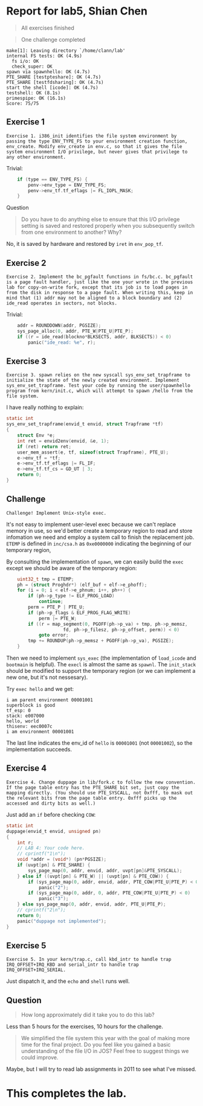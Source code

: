 Report for lab5, Shian Chen
===

>All exercises finished

>One challenge completed


```
make[1]: Leaving directory `/home/clann/lab'
internal FS tests: OK (4.9s) 
  fs i/o: OK 
  check_super: OK 
spawn via spawnhello: OK (4.7s) 
PTE_SHARE [testpteshare]: OK (4.7s) 
PTE_SHARE [testfdsharing]: OK (4.7s) 
start the shell [icode]: OK (4.7s) 
testshell: OK (8.1s) 
primespipe: OK (16.1s) 
Score: 75/75
```

Exercise 1
---
```
Exercise 1. i386_init identifies the file system environment by passing the type ENV_TYPE_FS to your environment creation function, env_create. Modify env_create in env.c, so that it gives the file system environment I/O privilege, but never gives that privilege to any other environment.
```
Trivial:
```c
	if (type == ENV_TYPE_FS) {
		penv->env_type = ENV_TYPE_FS;
		penv->env_tf.tf_eflags |= FL_IOPL_MASK;
	}
```

Question

>Do you have to do anything else to ensure that this I/O privilege setting is saved and restored properly when you subsequently switch from one environment to another? Why?

No, it is saved by hardware and restored by `iret` in `env_pop_tf`.

Exercise 2
---
```
Exercise 2. Implement the bc_pgfault functions in fs/bc.c. bc_pgfault is a page fault handler, just like the one your wrote in the previous lab for copy-on-write fork, except that its job is to load pages in from the disk in response to a page fault. When writing this, keep in mind that (1) addr may not be aligned to a block boundary and (2) ide_read operates in sectors, not blocks.
```
Trivial:
```c
	addr = ROUNDDOWN(addr, PGSIZE);
	sys_page_alloc(0, addr, PTE_W|PTE_U|PTE_P);
	if ((r = ide_read(blockno*BLKSECTS, addr, BLKSECTS)) < 0) 
		panic("ide_read: %e", r);
```

Exercise 3
---
```
Exercise 3. spawn relies on the new syscall sys_env_set_trapframe to initialize the state of the newly created environment. Implement sys_env_set_trapframe. Test your code by running the user/spawnhello program from kern/init.c, which will attempt to spawn /hello from the file system.
```
I have really nothing to explain:
```c
static int
sys_env_set_trapframe(envid_t envid, struct Trapframe *tf)
{
	struct Env *e; 
	int ret = envid2env(envid, &e, 1);
	if (ret) return ret;
	user_mem_assert(e, tf, sizeof(struct Trapframe), PTE_U);
	e->env_tf = *tf;
	e->env_tf.tf_eflags |= FL_IF;
	e->env_tf.tf_cs = GD_UT | 3;
	return 0;
}
```

Challenge
---
```
Challenge! Implement Unix-style exec.
```
It's not easy to implement user-level exec because we can't replace memory in use, so we'd better create a temporary region to read and store infomation we need and employ a system call to finish the replacement job.
`ETEMP` is defined in `inc/csa.h` as `0xe0000000` indicating the beginning of our temporary region, 

By consulting the implementation of `spawn`, we can easily build the `exec` except we should be aware of the temporary region:
```c
	uint32_t tmp = ETEMP;
	ph = (struct Proghdr*) (elf_buf + elf->e_phoff);
	for (i = 0; i < elf->e_phnum; i++, ph++) {
		if (ph->p_type != ELF_PROG_LOAD)
			continue;
		perm = PTE_P | PTE_U;
		if (ph->p_flags & ELF_PROG_FLAG_WRITE)
			perm |= PTE_W;
		if ((r = map_segment(0, PGOFF(ph->p_va) + tmp, ph->p_memsz,
				     fd, ph->p_filesz, ph->p_offset, perm)) < 0)
			goto error;
		tmp += ROUNDUP(ph->p_memsz + PGOFF(ph->p_va), PGSIZE);
	}
```

Then we need to implement `sys_exec` (the implementation of `load_icode` and `bootmain` is helpful). The `execl` is almost the same as `spawnl`. The `init_stack` should be modified to support the temporary region (or we can implement a new one, but it's not nessesary).

Try `exec hello` and we get:
```
i am parent environment 00001001
superblock is good
tf_esp: 0
stack: e007000
hello, world
thisenv: eec0007c
i am environment 00001001
```
The last line indicates the env_id of `hello` is `00001001` (not `00001002`), so the implementation succeeds.


Exercise 4
---
```
Exercise 4. Change duppage in lib/fork.c to follow the new convention. If the page table entry has the PTE_SHARE bit set, just copy the mapping directly. (You should use PTE_SYSCALL, not 0xfff, to mask out the relevant bits from the page table entry. 0xfff picks up the accessed and dirty bits as well.)
```
Just add an `if` before checking `COW`:
```c
static int
duppage(envid_t envid, unsigned pn)
{
	int r;
	// LAB 4: Your code here.
	// cprintf("1\n");
	void *addr = (void*) (pn*PGSIZE);
	if (uvpt[pn] & PTE_SHARE) {
		sys_page_map(0, addr, envid, addr, uvpt[pn]&PTE_SYSCALL);
	} else if ((uvpt[pn] & PTE_W) || (uvpt[pn] & PTE_COW)) {
		if (sys_page_map(0, addr, envid, addr, PTE_COW|PTE_U|PTE_P) < 0)
			panic("2");
		if (sys_page_map(0, addr, 0, addr, PTE_COW|PTE_U|PTE_P) < 0)
			panic("3");
	} else sys_page_map(0, addr, envid, addr, PTE_U|PTE_P);
	// cprintf("2\n");
	return 0;
	panic("duppage not implemented");
}
```
Exercise 5
--
```
Exercise 5. In your kern/trap.c, call kbd_intr to handle trap IRQ_OFFSET+IRQ_KBD and serial_intr to handle trap IRQ_OFFSET+IRQ_SERIAL.
```
Just dispatch it, and the `echo` and `shell` runs well.


Question
---
>How long approximately did it take you to do this lab?

Less than 5 hours for the exercises, 10 hours for the challenge.

>We simplified the file system this year with the goal of making more time for the final project. Do you feel like you gained a basic understanding of the file I/O in JOS? Feel free to suggest things we could improve.

Maybe, but I will try to read lab assignments in 2011 to see what I've missed.

This completes the lab. 
===















